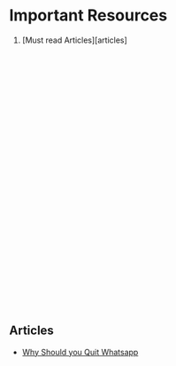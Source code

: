 # Important Resources

1. [Must read Articles][articles]

<br/>
<br/>
<br/>
<br/>
<br/>
<br/>
<br/>
<br/>
<br/>
<br/>
<br/>
<br/>
<br/>
<br/>
<br/>
<br/>
<br/>
<br/>
<br/>
<br/>
<br/>
<br/>
<br/>
<br/>
<br/>
<br/>
<br/>

## Articles

- [Why Should you Quit Whatsapp](https://thoughtsbuilder.com/whatsapp-updated-privacy-policy-you-are-at-risk/)

